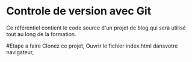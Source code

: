 # Controle de version avec Git

Ce référentiel contient le code source d'un projet de blog qui sera utilisé tout au long de la formation.

#Etape a faire
Clonez ce projet,
Ouvrir le fichier index.html dansvotre navigateur,

